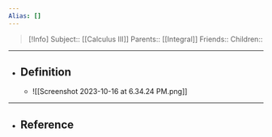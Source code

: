 ```yaml
---
Alias: []
---
```

> [!Info]
> Subject:: [[Calculus III]]
> Parents:: [[Integral]]
> Friends:: 
> Children:: 
---
- ## Definition
	- ![[Screenshot 2023-10-16 at 6.34.24 PM.png]]
---
- ## Reference